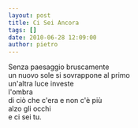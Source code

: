```yaml
---
layout: post
title: Ci Sei Ancora
tags: []
date: 2010-06-28 12:09:00
author: pietro
---
```

Senza paesaggio bruscamente<br/>un nuovo sole si sovrappone al primo<br/>un'altra luce investe<br/>l'ombra<br/>di ciò che c'era e non c'è più<br/>alzo gli occhi<br/>e ci sei tu.
